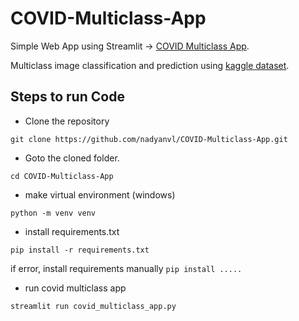 # COVID-Multiclass-App

Simple Web App using Streamlit -> [COVID Multiclass App](https://nadyanvl-covid-multiclass-app-covid-multiclass-app-pzae6d.streamlit.app/).

Multiclass image classification and prediction using [kaggle dataset](https://www.kaggle.com/datasets/plameneduardo/a-covid-multiclass-dataset-of-ct-scans).

## Steps to run Code

- Clone the repository
```
git clone https://github.com/nadyanvl/COVID-Multiclass-App.git
```
- Goto the cloned folder.
```
cd COVID-Multiclass-App
```
- make virtual environment (windows)
```
python -m venv venv
```
- install requirements.txt
```
pip install -r requirements.txt
```
if error, install requirements manually `pip install .....`
- run covid multiclass app
```
streamlit run covid_multiclass_app.py
```
